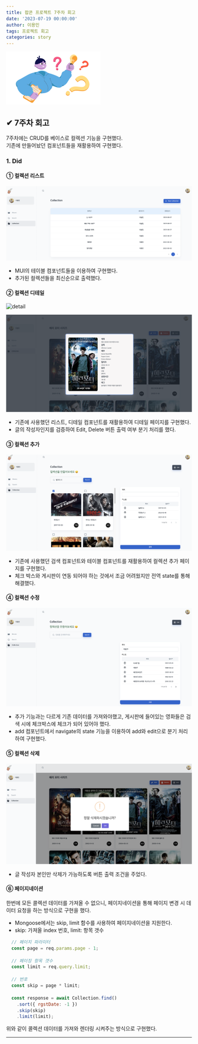 ```yaml
---
title: 팝콘 프로젝트 7주차 회고
date: '2023-07-19 00:00:00'
author: 이용민
tags: 프로젝트 회고
categories: story
---
```


![insight_boy.png](insight_boy.png)

## ✔ 7주차 회고

7주차에는 CRUD를 베이스로 컬렉션 기능을 구현했다.  
기존에 만들어놨던 컴포넌트들을 재활용하여 구현했다.

### 1. Did

#### ① 컬렉션 리스트

![list](image.png)

- MUI의 테이블 컴포넌트들을 이용하여 구현했다.
- 추가된 컬렉션들을 최신순으로 출력했다.

#### ② 컬렉션 디테일

![detail](image-1.png)

![read](image-2.png)

- 기존에 사용했던 리스트, 디테일 컴포넌트를 재활용하여 디테일 페이지를 구현했다.
- 글의 작성자인지를 검증하여 Edit, Delete 버튼 출력 여부 분기 처리를 했다.

#### ③ 컬렉션 추가

![add](image-3.png)

- 기존에 사용했던 검색 컴포넌트와 테이블 컴포넌트를 재활용하여 컬렉션 추가 페이지를 구현했다.
- 체크 박스와 게시판이 연동 되어야 하는 것에서 조금 어려웠지만 전역 state를 통해 해결했다.  

#### ④ 컬렉션 수정

![edit](image-4.png)

- 추가 기능과는 다르게 기존 데이터를 가져와야했고, 게시판에 들어있는 영화들은 검색 시에 체크박스에 체크가 되어 있어야 했다.
- add 컴포넌트에서 navigate의 state 기능을 이용하여 add와 edit으로 분기 처리하여 구현했다.

#### ⑤ 컬렉션 삭제

![delete](image-5.png)

- 글 작성자 본인만 삭제가 가능하도록 버튼 출력 조건을 주었다.

#### ⑥ 페이지네이션

한번에 모든 콜렉션 데이터를 가져올 수 없으니, 페이지네이션을 통해 페이지 변경 시 데이터 요청을 하는 방식으로 구현을 했다.  

- Mongoose에서는 skip, limit 함수를 사용하여 페이지네이션을 지원한다.  
- skip: 가져올 index 번호, limit: 항목 갯수

```js
  // 페이지 파라미터
  const page = req.params.page - 1;

  // 페이징 항목 갯수
  const limit = req.query.limit;

  // 번호
  const skip = page * limit;

  const response = await Collection.find()
    .sort({ rgstDate: -1 })
    .skip(skip)
    .limit(limit);
```

위와 같이 콜렉션 데이터를 가져와 렌더링 시켜주는 방식으로 구현했다.

---
